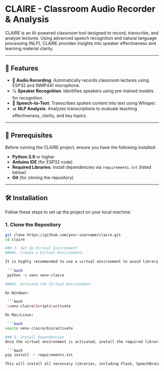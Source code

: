 # CLAIRE - Classroom Audio Recorder & Analysis

CLAIRE is an AI-powered classroom tool designed to record, transcribe, and analyze lectures. Using advanced speech recognition and natural language processing (NLP), CLAIRE provides insights into speaker effectiveness and learning material clarity.

---

## 🚀 Features

- 🎤 **Audio Recording**: Automatically records classroom lectures using ESP32 and INMP441 microphone.
- 🔍 **Speaker Recognition**: Identifies speakers using pre-trained models for recognition.
- 🧠 **Speech-to-Text**: Transcribes spoken content into text using Whisper.
- 📊 **NLP Analysis**: Analyzes transcriptions to evaluate teaching effectiveness, clarity, and key topics.

---

## 🔧 Prerequisites

Before running the CLAIRE project, ensure you have the following installed:

- **Python 3.9** or higher
- **Arduino IDE** (for ESP32 code)
- **Required Libraries**: Install dependencies via `requirements.txt` (listed below)
- **Git** (for cloning the repository)

---

## 🛠️ Installation

Follow these steps to set up the project on your local machine:

### 1. Clone the Repository

```bash
git clone https://github.com/your-username/claire.git
cd claire

### 2. Set Up Virtual Environment
####1. Create a Virtual Environment:

It is highly recommended to use a virtual environment to avoid library conflicts.
 
 ```bash
 python -m venv venv-claire

####2. Activate the Virtual Environment:

On Windows:

 ```bash
.\venv-claire\Scripts\activate

On Mac/Linux:

 ```bash
source venv-claire/bin/activate

### 3. Install Dependencies
Once the virtual environment is activated, install the required libraries:

 ```bash
pip install -r requirements.txt

This will install all necessary libraries, including Flask, SpeechBrain, Whisper, and other machine learning and data processing dependencies.